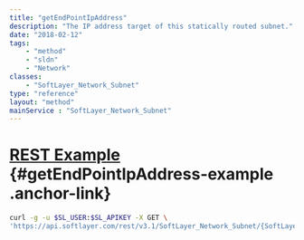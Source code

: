 ```yaml
---
title: "getEndPointIpAddress"
description: "The IP address target of this statically routed subnet."
date: "2018-02-12"
tags:
    - "method"
    - "sldn"
    - "Network"
classes:
    - "SoftLayer_Network_Subnet"
type: "reference"
layout: "method"
mainService : "SoftLayer_Network_Subnet"
---
```


# [REST Example](#getEndPointIpAddress-example) <a href="/article/rest/"><i class="fas fa-question"></i></a> {#getEndPointIpAddress-example .anchor-link} 
```bash
curl -g -u $SL_USER:$SL_APIKEY -X GET \
'https://api.softlayer.com/rest/v3.1/SoftLayer_Network_Subnet/{SoftLayer_Network_SubnetID}/getEndPointIpAddress'
```
